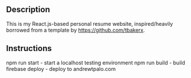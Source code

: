 
## Description
This is my React.js-based personal resume website, inspired/heavily borrowed from a template by https://github.com/tbakerx.

## Instructions
npm run start - start a localhost testing environment
npm run build - build 
firebase deploy - deploy to andrewtpalo.com